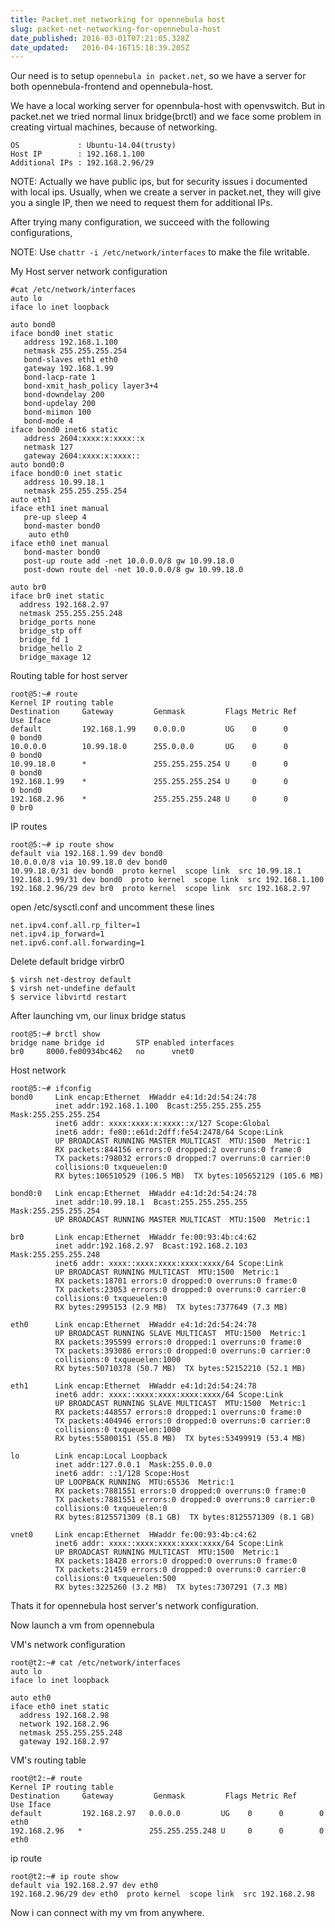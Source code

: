 ```yaml
---
title: Packet.net networking for opennebula host
slug: packet-net-networking-for-opennebula-host
date_published: 2016-03-01T07:21:05.328Z
date_updated:   2016-04-16T15:18:39.205Z
---
```


Our need is to setup `opennebula in packet.net`, so we have a server for both opennebula-frontend and opennebula-host. 

We have a local working server for opennbula-host with openvswitch. But in packet.net we tried normal linux bridge(brctl) and we face some problem in creating virtual machines, because of networking.

	OS 			   : Ubuntu-14.04(trusty)
	Host IP 	   : 192.168.1.100
	Additional IPs : 192.168.2.96/29

NOTE: Actually we have public ips, but for security issues i documented with local ips.
Usually, when we create a server in packet.net, they will give you a single IP, then we need to request them for additional IPs.

After trying many configuration, we succeed with the following configurations,

NOTE: Use `chattr -i /etc/network/interfaces` to make the file writable.

My Host server network configuration

	#cat /etc/network/interfaces
	auto lo
	iface lo inet loopback

	auto bond0
	iface bond0 inet static
	   address 192.168.1.100
	   netmask 255.255.255.254
	   bond-slaves eth1 eth0
	   gateway 192.168.1.99
	   bond-lacp-rate 1
	   bond-xmit_hash_policy layer3+4
	   bond-downdelay 200
	   bond-updelay 200
	   bond-miimon 100
	   bond-mode 4
	iface bond0 inet6 static
	   address 2604:xxxx:x:xxxx::x
	   netmask 127
	   gateway 2604:xxxx:x:xxxx::
	auto bond0:0
	iface bond0:0 inet static
	   address 10.99.18.1
	   netmask 255.255.255.254
	auto eth1
	iface eth1 inet manual
	   pre-up sleep 4
	   bond-master bond0
		auto eth0
	iface eth0 inet manual
	   bond-master bond0
	   post-up route add -net 10.0.0.0/8 gw 10.99.18.0
	   post-down route del -net 10.0.0.0/8 gw 10.99.18.0
       
	auto br0
	iface br0 inet static
	  address 192.168.2.97
	  netmask 255.255.255.248
	  bridge_ports none
	  bridge_stp off
	  bridge_fd 1
	  bridge_hello 2
	  bridge_maxage 12

Routing table for host server

	root@5:~# route
	Kernel IP routing table
	Destination     Gateway         Genmask         Flags Metric Ref    Use Iface
	default         192.168.1.99    0.0.0.0         UG    0      0        0 bond0
	10.0.0.0        10.99.18.0      255.0.0.0       UG    0      0        0 bond0
	10.99.18.0      *               255.255.255.254 U     0      0        0 bond0
	192.168.1.99    *               255.255.255.254 U     0      0        0 bond0
	192.168.2.96    *               255.255.255.248 U     0      0        0 br0


IP routes

	root@5:~# ip route show
	default via 192.168.1.99 dev bond0 
	10.0.0.0/8 via 10.99.18.0 dev bond0 
	10.99.18.0/31 dev bond0  proto kernel  scope link  src 10.99.18.1 
	192.168.1.99/31 dev bond0  proto kernel  scope link  src 192.168.1.100 
	192.168.2.96/29 dev br0  proto kernel  scope link  src 192.168.2.97
    

open /etc/sysctl.conf and uncomment these lines

	net.ipv4.conf.all.rp_filter=1 
	net.ipv4.ip_forward=1 
	net.ipv6.conf.all.forwarding=1

Delete default bridge virbr0

	$ virsh net-destroy default
	$ virsh net-undefine default
	$ service libvirtd restart

After launching vm, our linux bridge status

	root@5:~# brctl show
	bridge name	bridge id		STP enabled	interfaces
	br0		8000.fe00934bc462	no		vnet0
						
Host network

	root@5:~# ifconfig
	bond0     Link encap:Ethernet  HWaddr e4:1d:2d:54:24:78  
	          inet addr:192.168.1.100  Bcast:255.255.255.255  Mask:255.255.255.254
	          inet6 addr: xxxx:xxxx:x:xxxx::x/127 Scope:Global
	          inet6 addr: fe80::e61d:2dff:fe54:2478/64 Scope:Link
	          UP BROADCAST RUNNING MASTER MULTICAST  MTU:1500  Metric:1
	          RX packets:844156 errors:0 dropped:2 overruns:0 frame:0
	          TX packets:798032 errors:0 dropped:7 overruns:0 carrier:0
	          collisions:0 txqueuelen:0 
	          RX bytes:106510529 (106.5 MB)  TX bytes:105652129 (105.6 MB)

	bond0:0   Link encap:Ethernet  HWaddr e4:1d:2d:54:24:78  
	          inet addr:10.99.18.1  Bcast:255.255.255.255  Mask:255.255.255.254
        	  UP BROADCAST RUNNING MASTER MULTICAST  MTU:1500  Metric:1
	
	br0       Link encap:Ethernet  HWaddr fe:00:93:4b:c4:62  
	          inet addr:192.168.2.97  Bcast:192.168.2.103  Mask:255.255.255.248
	          inet6 addr: xxxx::xxxx:xxxx:xxxx:xxxx/64 Scope:Link
	          UP BROADCAST RUNNING MULTICAST  MTU:1500  Metric:1
	          RX packets:18701 errors:0 dropped:0 overruns:0 frame:0
	          TX packets:23053 errors:0 dropped:0 overruns:0 carrier:0
	          collisions:0 txqueuelen:0 
	          RX bytes:2995153 (2.9 MB)  TX bytes:7377649 (7.3 MB)
	
	eth0      Link encap:Ethernet  HWaddr e4:1d:2d:54:24:78  
	          UP BROADCAST RUNNING SLAVE MULTICAST  MTU:1500  Metric:1
	          RX packets:395599 errors:0 dropped:1 overruns:0 frame:0
	          TX packets:393086 errors:0 dropped:0 overruns:0 carrier:0
	          collisions:0 txqueuelen:1000 
	          RX bytes:50710378 (50.7 MB)  TX bytes:52152210 (52.1 MB)
	
	eth1      Link encap:Ethernet  HWaddr e4:1d:2d:54:24:78  
	          inet6 addr: xxxx::xxxx:xxxx:xxxx:xxxx/64 Scope:Link
	          UP BROADCAST RUNNING SLAVE MULTICAST  MTU:1500  Metric:1
	          RX packets:448557 errors:0 dropped:1 overruns:0 frame:0
	          TX packets:404946 errors:0 dropped:0 overruns:0 carrier:0
	          collisions:0 txqueuelen:1000 
	          RX bytes:55800151 (55.8 MB)  TX bytes:53499919 (53.4 MB)
	
	lo        Link encap:Local Loopback  
	          inet addr:127.0.0.1  Mask:255.0.0.0
	          inet6 addr: ::1/128 Scope:Host
	          UP LOOPBACK RUNNING  MTU:65536  Metric:1
	          RX packets:7881551 errors:0 dropped:0 overruns:0 frame:0
	          TX packets:7881551 errors:0 dropped:0 overruns:0 carrier:0
	          collisions:0 txqueuelen:0 
	          RX bytes:8125571309 (8.1 GB)  TX bytes:8125571309 (8.1 GB)
	
	vnet0     Link encap:Ethernet  HWaddr fe:00:93:4b:c4:62  
	          inet6 addr: xxxx::xxxx:xxxx:xxxx:xxxx/64 Scope:Link
	          UP BROADCAST RUNNING MULTICAST  MTU:1500  Metric:1
          	  RX packets:18428 errors:0 dropped:0 overruns:0 frame:0
	          TX packets:21459 errors:0 dropped:0 overruns:0 carrier:0
          	  collisions:0 txqueuelen:500 
	          RX bytes:3225260 (3.2 MB)  TX bytes:7307291 (7.3 MB)
			
Thats it for opennebula host server's network configuration.

Now launch a vm from opennebula

VM's network configuration

	root@t2:~# cat /etc/network/interfaces
	auto lo
	iface lo inet loopback
	
	auto eth0
	iface eth0 inet static
	  address 192.168.2.98
	  network 192.168.2.96
	  netmask 255.255.255.248
	  gateway 192.168.2.97

VM's routing table

	root@t2:~# route
	Kernel IP routing table
	Destination     Gateway         Genmask         Flags Metric Ref    Use Iface
	default         192.168.2.97   0.0.0.0         UG    0      0        0 eth0
	192.168.2.96   *               255.255.255.248 U     0      0        0 eth0

ip route

	root@t2:~# ip route show
	default via 192.168.2.97 dev eth0 
	192.168.2.96/29 dev eth0  proto kernel  scope link  src 192.168.2.98
    
Now i can connect with my vm from anywhere.

